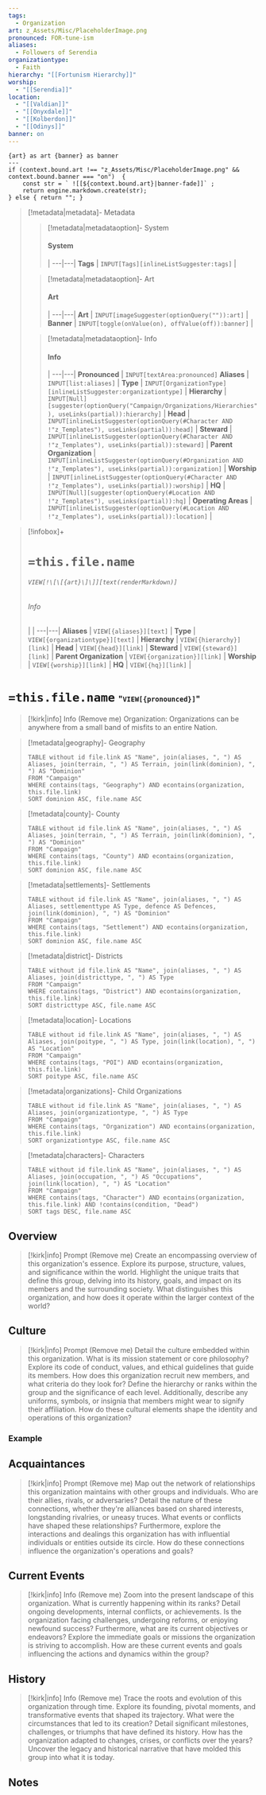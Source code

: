 ```yaml
---
tags:
  - Organization
art: z_Assets/Misc/PlaceholderImage.png
pronounced: FOR-tune-ism
aliases:
  - Followers of Serendia
organizationtype:
  - Faith
hierarchy: "[[Fortunism Hierarchy]]"
worship:
  - "[[Serendia]]"
location:
  - "[[Valdian]]"
  - "[[Onyxdale]]"
  - "[[Kolberdon]]"
  - "[[Odinys]]"
banner: on
---
```


```meta-bind-js-view 
{art} as art {banner} as banner
--- 
if (context.bound.art !== "z_Assets/Misc/PlaceholderImage.png" && context.bound.banner === "on")  { 
    const str = ` ![[${context.bound.art}|banner-fade]]` ;
    return engine.markdown.create(str); 
} else { return ""; }
```

> [!metadata|metadata]- Metadata 
>> [!metadata|metadataoption]- System
>> #### System
>>  |
>> ---|---|
> **Tags** | `INPUT[Tags][inlineListSuggester:tags]` |
>
>> [!metadata|metadataoption]- Art
>> #### Art
>>  |
>> ---|---|
> **Art** | `INPUT[imageSuggester(optionQuery("")):art]` |
> **Banner** | `INPUT[toggle(onValue(on), offValue(off)):banner]` |
>
>> [!metadata|metadataoption]- Info
>> #### Info
>>  |
>> ---|---|
> **Pronounced** |  `INPUT[textArea:pronounced]`
> **Aliases** | `INPUT[list:aliases]` |
> **Type** | `INPUT[OrganizationType][inlineListSuggester:organizationtype]` |
> **Hierarchy** | `INPUT[Null][suggester(optionQuery("Campaign/Organizations/Hierarchies"), useLinks(partial)):hierarchy]` | 
> **Head** | `INPUT[inlineListSuggester(optionQuery(#Character AND !"z_Templates"), useLinks(partial)):head]` |
> **Steward** | `INPUT[inlineListSuggester(optionQuery(#Character AND !"z_Templates"), useLinks(partial)):steward]` |
> **Parent Organization** | `INPUT[inlineListSuggester(optionQuery(#Organization AND !"z_Templates"), useLinks(partial)):organization]` |
> **Worship** | `INPUT[inlineListSuggester(optionQuery(#Character AND !"z_Templates"), useLinks(partial)):worship]` |
> **HQ** | `INPUT[Null][suggester(optionQuery(#Location AND !"z_Templates"), useLinks(partial)):hq]` |
> **Operating Areas** | `INPUT[inlineListSuggester(optionQuery(#Location AND !"z_Templates"), useLinks(partial)):location]` |

> [!infobox]+
> # `=this.file.name`
> ###### `VIEW[!\[\[{art}\]\]][text(renderMarkdown)]`
> ###### Info
> | |
> ---|---|
> **Aliases** | `VIEW[{aliases}][text]` |
> **Type** | `VIEW[{organizationtype}][text]` |
> **Hierarchy** | `VIEW[{hierarchy}][link]` |
> **Head** | `VIEW[{head}][link]` |
> **Steward** | `VIEW[{steward}][link]` |
> **Parent Organization** | `VIEW[{organization}][link]` |
> **Worship** | `VIEW[{worship}][link]` |
> **HQ** | `VIEW[{hq}][link]` |

# `=this.file.name` <span style="font-size: medium">"`VIEW[{pronounced}]`"</span>

> [!kirk|info] Info (Remove me)
> Organization: Organizations can be anywhere from a small band of misfits to an entire Nation.

> [!metadata|geography]- Geography
> ```dataview
> TABLE without id file.link AS "Name", join(aliases, ", ") AS Aliases, join(terrain, ", ") AS Terrain, join(link(dominion), ", ") AS "Dominion"
> FROM "Campaign"
> WHERE contains(tags, "Geography") AND econtains(organization, this.file.link)
> SORT dominion ASC, file.name ASC

> [!metadata|county]- County
> ```dataview
> TABLE without id file.link AS "Name", join(aliases, ", ") AS Aliases, join(terrain, ", ") AS Terrain, join(link(dominion), ", ") AS "Dominion"
> FROM "Campaign"
> WHERE contains(tags, "County") AND econtains(organization, this.file.link)
> SORT dominion ASC, file.name ASC

> [!metadata|settlements]- Settlements
> ```dataview
> TABLE without id file.link AS "Name", join(aliases, ", ") AS Aliases, settlementtype AS Type, defence AS Defences, join(link(dominion), ", ") AS "Dominion"
> FROM "Campaign"
> WHERE contains(tags, "Settlement") AND econtains(organization, this.file.link)
> SORT dominion ASC, file.name ASC

> [!metadata|district]- Districts
> ```dataview
> TABLE without id file.link AS "Name", join(aliases, ", ") AS Aliases, join(districttype, ", ") AS Type
> FROM "Campaign"
> WHERE contains(tags, "District") AND econtains(organization, this.file.link)
> SORT districttype ASC, file.name ASC

> [!metadata|location]- Locations
> ```dataview
> TABLE without id file.link AS "Name", join(aliases, ", ") AS Aliases, join(poitype, ", ") AS Type, join(link(location), ", ") AS "Location"
> FROM "Campaign"
> WHERE contains(tags, "POI") AND econtains(organization, this.file.link)
> SORT poitype ASC, file.name ASC

> [!metadata|organizations]- Child Organizations
> ```dataview
> TABLE without id file.link AS "Name", join(aliases, ", ") AS Aliases, join(organizationtype, ", ") AS Type
> FROM "Campaign"
> WHERE contains(tags, "Organization") AND econtains(organization, this.file.link)
> SORT organizationtype ASC, file.name ASC

> [!metadata|characters]- Characters
> ```dataview
> TABLE without id file.link AS "Name", join(aliases, ", ") AS Aliases, join(occupation, ", ") AS "Occupations", join(link(location), ", ") AS "Location"
> FROM "Campaign"
> WHERE contains(tags, "Character") AND econtains(organization, this.file.link) AND !contains(condition, "Dead")
> SORT tags DESC, file.name ASC

## Overview

> [!kirk|info] Prompt (Remove me)
> Create an encompassing overview of this organization's essence. Explore its purpose, structure, values, and significance within the world. Highlight the unique traits that define this group, delving into its history, goals, and impact on its members and the surrounding society. What distinguishes this organization, and how does it operate within the larger context of the world?

## Culture

> [!kirk|info] Prompt (Remove me)
> Detail the culture embedded within this organization. What is its mission statement or core philosophy? Explore its code of conduct, values, and ethical guidelines that guide its members. How does this organization recruit new members, and what criteria do they look for? Define the hierarchy or ranks within the group and the significance of each level. Additionally, describe any uniforms, symbols, or insignia that members might wear to signify their affiliation. How do these cultural elements shape the identity and operations of this organization?

### Example
## Acquaintances

> [!kirk|info] Prompt (Remove me)
> Map out the network of relationships this organization maintains with other groups and individuals. Who are their allies, rivals, or adversaries? Detail the nature of these connections, whether they're alliances based on shared interests, longstanding rivalries, or uneasy truces. What events or conflicts have shaped these relationships? Furthermore, explore the interactions and dealings this organization has with influential individuals or entities outside its circle. How do these connections influence the organization's operations and goals?

## Current Events

> [!kirk|info] Info (Remove me)
> Zoom into the present landscape of this organization. What is currently happening within its ranks? Detail ongoing developments, internal conflicts, or achievements. Is the organization facing challenges, undergoing reforms, or enjoying newfound success? Furthermore, what are its current objectives or endeavors? Explore the immediate goals or missions the organization is striving to accomplish. How are these current events and goals influencing the actions and dynamics within the group?

## History

> [!kirk|info] Info (Remove me)
> Trace the roots and evolution of this organization through time. Explore its founding, pivotal moments, and transformative events that shaped its trajectory. What were the circumstances that led to its creation? Detail significant milestones, challenges, or triumphs that have defined its history. How has the organization adapted to changes, crises, or conflicts over the years? Uncover the legacy and historical narrative that have molded this group into what it is today.

## Notes



